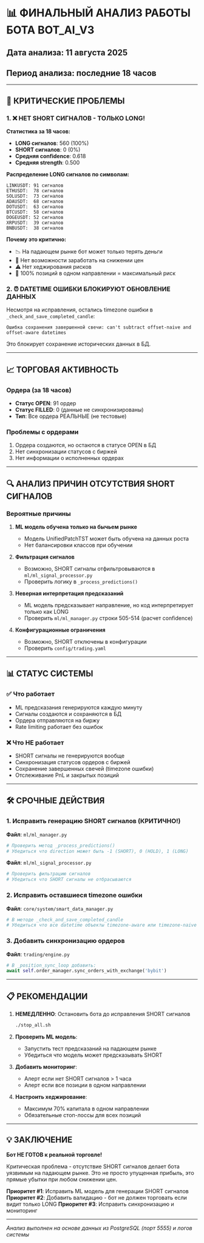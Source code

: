 # 📊 ФИНАЛЬНЫЙ АНАЛИЗ РАБОТЫ БОТА BOT_AI_V3

## Дата анализа: 11 августа 2025

## Период анализа: последние 18 часов

---

## 🚨 КРИТИЧЕСКИЕ ПРОБЛЕМЫ

### 1. ❌ **НЕТ SHORT СИГНАЛОВ - ТОЛЬКО LONG!**

**Статистика за 18 часов:**

- **LONG сигналов**: 560 (100%)
- **SHORT сигналов**: 0 (0%)
- **Средняя confidence**: 0.618
- **Средняя strength**: 0.500

**Распределение LONG сигналов по символам:**

```
LINKUSDT: 91 сигналов
ETHUSDT:  78 сигналов
SOLUSDT:  73 сигналов
ADAUSDT:  68 сигналов
DOTUSDT:  63 сигналов
BTCUSDT:  58 сигналов
DOGEUSDT: 52 сигналов
XRPUSDT:  39 сигналов
BNBUSDT:  38 сигналов
```

**Почему это критично:**

- 📉 На падающем рынке бот может только терять деньги
- 🎯 Нет возможности заработать на снижении цен
- ⚠️ Нет хеджирования рисков
- 🔴 100% позиций в одном направлении = максимальный риск

### 2. ⏰ **DATETIME ОШИБКИ БЛОКИРУЮТ ОБНОВЛЕНИЕ ДАННЫХ**

Несмотря на исправления, остались timezone ошибки в `_check_and_save_completed_candle`:

```
Ошибка сохранения завершенной свечи: can't subtract offset-naive and offset-aware datetimes
```

Это блокирует сохранение исторических данных в БД.

---

## 📈 ТОРГОВАЯ АКТИВНОСТЬ

### Ордера (за 18 часов)

- **Статус OPEN**: 91 ордер
- **Статус FILLED**: 0 (данные не синхронизированы)
- **Тип**: Все ордера РЕАЛЬНЫЕ (не тестовые)

### Проблемы с ордерами

1. Ордера создаются, но остаются в статусе OPEN в БД
2. Нет синхронизации статусов с биржей
3. Нет информации о исполненных ордерах

---

## 🔍 АНАЛИЗ ПРИЧИН ОТСУТСТВИЯ SHORT СИГНАЛОВ

### Вероятные причины

1. **ML модель обучена только на бычьем рынке**
   - Модель UnifiedPatchTST может быть обучена на данных роста
   - Нет балансировки классов при обучении

2. **Фильтрация сигналов**
   - Возможно, SHORT сигналы отфильтровываются в `ml/ml_signal_processor.py`
   - Проверить логику в `_process_predictions()`

3. **Неверная интерпретация предсказаний**
   - ML модель предсказывает направление, но код интерпретирует только как LONG
   - Проверить `ml/ml_manager.py` строки 505-514 (расчет confidence)

4. **Конфигурационные ограничения**
   - Возможно, SHORT отключены в конфигурации
   - Проверить `config/trading.yaml`

---

## 📊 СТАТУС СИСТЕМЫ

### ✅ Что работает

- ML предсказания генерируются каждую минуту
- Сигналы создаются и сохраняются в БД
- Ордера отправляются на биржу
- Rate limiting работает без ошибок

### ❌ Что НЕ работает

- SHORT сигналы не генерируются вообще
- Синхронизация статусов ордеров с биржей
- Сохранение завершенных свечей (timezone ошибки)
- Отслеживание PnL и закрытых позиций

---

## 🛠 СРОЧНЫЕ ДЕЙСТВИЯ

### 1. **Исправить генерацию SHORT сигналов** (КРИТИЧНО!)

**Файл**: `ml/ml_manager.py`

```python
# Проверить метод _process_predictions()
# Убедиться что direction может быть -1 (SHORT), 0 (HOLD), 1 (LONG)
```

**Файл**: `ml/ml_signal_processor.py`

```python
# Проверить фильтрацию сигналов
# Убедиться что SHORT сигналы не отбрасываются
```

### 2. **Исправить оставшиеся timezone ошибки**

**Файл**: `core/system/smart_data_manager.py`

```python
# В методе _check_and_save_completed_candle
# Убедиться что все datetime объекты timezone-aware или timezone-naive
```

### 3. **Добавить синхронизацию ордеров**

**Файл**: `trading/engine.py`

```python
# В _position_sync_loop добавить:
await self.order_manager.sync_orders_with_exchange('bybit')
```

---

## 📋 РЕКОМЕНДАЦИИ

1. **НЕМЕДЛЕННО**: Остановить бота до исправления SHORT сигналов

   ```bash
   ./stop_all.sh
   ```

2. **Проверить ML модель**:
   - Запустить тест предсказаний на падающем рынке
   - Убедиться что модель может предсказывать SHORT

3. **Добавить мониторинг**:
   - Алерт если нет SHORT сигналов > 1 часа
   - Алерт если все позиции в одном направлении

4. **Настроить хеджирование**:
   - Максимум 70% капитала в одном направлении
   - Обязательные стоп-лоссы для всех позиций

---

## 💡 ЗАКЛЮЧЕНИЕ

**Бот НЕ ГОТОВ к реальной торговле!**

Критическая проблема - отсутствие SHORT сигналов делает бота уязвимым на падающем рынке. Это не просто упущенная прибыль, это прямые убытки при любом снижении цен.

**Приоритет #1**: Исправить ML модель для генерации SHORT сигналов
**Приоритет #2**: Добавить валидацию - бот не должен торговать если видит только LONG
**Приоритет #3**: Исправить синхронизацию и мониторинг

---

*Анализ выполнен на основе данных из PostgreSQL (порт 5555) и логов системы*
